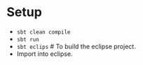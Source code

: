 # Setup
* `sbt clean compile`
* `sbt run`
* `sbt eclips` # To build the eclipse project.
* Import into eclipse.
